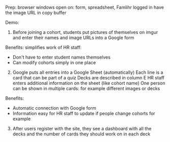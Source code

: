 Prep:
browser windows open on: form, spreadsheet, Famlihr logged in
have the image URL in copy buffer

Demo:

1. Before joining a cohort, students put pictures of themselves on imgur and enter their names and image URLs into a Google form 

Benefits: simplifies work of HR staff:
* Don't have to enter student names themselves 
* Can modify cohorts simply in one place


2. Google puts all entries into a Google Sheet (automatically)
   Each line is a card that can be part of a quiz
   Decks are described in column E
   HR staff enters additional information on the sheet (like cohort name)
   One person can be shown in multiple cards: for example different images or decks

Benefits:
* Automatic connection with Google form
* Information easy for HR staff to update if people change cohorts for example

3. After users register with the site, they see a dashboard with all the decks and the number of cards they should work on in each deck

 